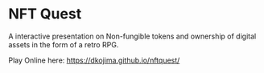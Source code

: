# NFT Quest
A interactive presentation on Non-fungible tokens and ownership of digital assets in the form of a retro RPG.

Play Online here: https://dkojima.github.io/nftquest/